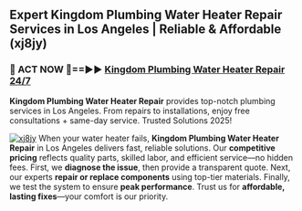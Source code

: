 ## Expert Kingdom Plumbing Water Heater Repair Services in Los Angeles | Reliable & Affordable (xj8jy)  

<h3>🚿 ACT NOW 🌟==►► <a href="https://tinyurl.com/2ne6vx2x" rel="nofollow">Kingdom Plumbing Water Heater Repair 24/7</a></h3>

**Kingdom Plumbing Water Heater Repair** provides top-notch plumbing services in Los Angeles. From repairs to installations, enjoy free consultations + same-day service. Trusted Solutions 2025!

[![xj8jy](https://i.imgur.com/4PFF4AK.jpeg)](https://tinyurl.com/2ne6vx2x)
When your water heater fails, **Kingdom Plumbing Water Heater Repair** in Los Angeles delivers fast, reliable solutions. Our **competitive pricing** reflects quality parts, skilled labor, and efficient service—no hidden fees. First, we **diagnose the issue**, then provide a transparent quote. Next, our experts **repair or replace components** using top-tier materials. Finally, we test the system to ensure **peak performance**. Trust us for **affordable, lasting fixes**—your comfort is our priority.